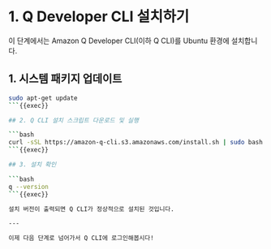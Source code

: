 # 1. Q Developer CLI 설치하기

이 단계에서는 Amazon Q Developer CLI(이하 Q CLI)를 Ubuntu 환경에 설치합니다.

## 1. 시스템 패키지 업데이트

```bash
sudo apt-get update
```{{exec}}

## 2. Q CLI 설치 스크립트 다운로드 및 실행

```bash
curl -sSL https://amazon-q-cli.s3.amazonaws.com/install.sh | sudo bash
```{{exec}}

## 3. 설치 확인

```bash
q --version
```{{exec}}

설치 버전이 출력되면 Q CLI가 정상적으로 설치된 것입니다.

---

이제 다음 단계로 넘어가서 Q CLI에 로그인해봅시다!
